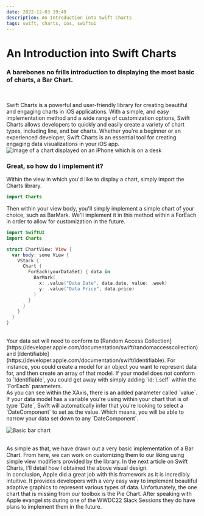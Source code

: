 ```yaml
---
date: 2022-12-03 19:49
description: An Introduction into Swift Charts
tags: swift, charts, ios, swiftui
---
```


# An Introduction into Swift Charts

### A barebones no frills introduction to displaying the most basic of charts, a Bar Chart.

<br/>

Swift Charts is a powerful and user-friendly library for creating beautiful and engaging charts in iOS applications. With a simple, and easy implementation method and a wide range of customization options, Swift Charts allows developers to quickly and easily create a variety of chart types, including line, and bar charts. Whether you're a beginner or an experienced developer, Swift Charts is an essential tool for creating engaging data visualizations in your iOS app.
![Image of a chart displayed on an iPhone which is on a desk](https://miro.medium.com/max/1400/1*eBbVaymJUGsTIyRsfv_xbg.webp)

### Great, so how do I implement it?
Within the view in which you'd like to display a chart, simply import the Charts library.

```swift
import Charts
```

Then within your view body, you'll simply implement a simple chart of your choice, such as BarMark. We'll implement it in this method within a ForEach in order to allow for customization in the future.

```swift
import SwiftUI
import Charts

struct ChartView: View {
  var body: some View {
    VStack {
      Chart {
        ForEach(yourDataSet) { data in
          BarMark(
            x: .value("Data Date", data.date, value: .week)
            y: .value("Data Price", data.price)
          )
        }
      }
    }
  }
}

```
<br/>
Your data set will need to conform to [Random Access Collection](https://developer.apple.com/documentation/swift/randomaccesscollection) and [Identifiable](https://developer.apple.com/documentation/swift/identifiable). For instance, you could create a model for an object you want to represent data for, and then create an array of that model. If your model does not conform to `Identifiable`, you could get away with simply adding `id: \.self` within the `ForEach` parameters.

<br/>
As you can see within the XAxis, there is an added parameter called `value`. If your data model has a variable you're using within your chart that is of type `Date`, Swift will automatically infer that you're looking to select a `DateComponent` to set as the value. Which means, you will be able to narrow your data set down to any `DateComponent`.

![Basic bar chart](https://miro.medium.com/max/1400/1*USmHHa9QdYLbX75xmqRK_w.webp)

<br/>
As simple as that, we have drawn out a very basic implementation of a Bar Chart. From here, we can work on customizing them to our liking using simple view modifiers provided by the library. In the next article on Swift Charts, I'll detail how I obtained the above visual design.

<br/>
In conclusion, Apple did a great job with this framework as it is incredibly intuitive. It provides developers with a very easy way to implement beautiful adaptive graphics to represent various types of data. Unfortunately, the one chart that is missing from our toolbox is the Pie Chart. After speaking with Apple evangelists during one of the WWDC22 Slack Sessions they do have plans to implement them in the future.
